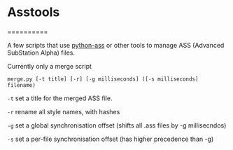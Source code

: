 # Asstools
==========

A few scripts that use [python-ass](https://github.com/knitori/python-ass) or
other tools to manage ASS (Advanced SubStation Alpha) files.

Currently only a merge script

    merge.py [-t title] [-r] [-g milliseconds] ([-s milliseconds] filename)

```-t``` set a title for the merged ASS file.

```-r``` rename all style names, with hashes

```-g``` set a global synchronisation offset (shifts all .ass files by -g millisecndos)

```-s``` set a per-file synchronisation offset (has higher precedence than -g)
